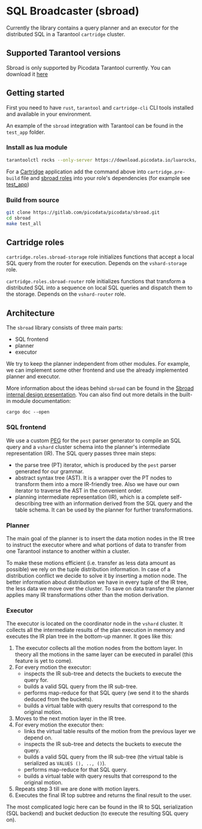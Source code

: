 # SQL Broadcaster (sbroad)

Currently the library contains a query planner and an executor for the distributed SQL in a Tarantool `cartridge` cluster.

## Supported Tarantool versions
Sbroad is only supported by Picodata Tarantool currently.
You can download it [here](https://picodata.io/download)

## Getting started

First you need to have `rust`, `tarantool` and `cartridge-cli` CLI tools installed and available in your environment. 

An example of the `sbroad` integration with Tarantool can be found in the `test_app` folder.

### Install as lua module

```bash
tarantoolctl rocks --only-server https://download.picodata.io/luarocks/ install sbroad <version>
```

For a [Cartridge](https://github.com/tarantool/cartridge) application add the command above into `cartridge.pre-build` file and [sbroad roles](#cartridge-roles) into your role's dependencies (for example see [test_app](test_app/)) 

### Build from source

```bash
git clone https://gitlab.com/picodata/picodata/sbroad.git
cd sbroad
make test_all
```

## Cartridge roles

`cartridge.roles.sbroad-storage` role initializes functions that accept a local SQL query from the router for execution. Depends on the `vshard-storage` role.

`cartridge.roles.sbroad-router` role initializes functions that transform a distributed SQL into a sequence on local SQL queries and dispatch them to the storage. Depends on the `vshard-router` role.

## Architecture

The `sbroad` library consists of three main parts:

- SQL frontend
- planner
- executor

We try to keep the planner independent from other modules. For example, we can implement some other frontend and use the already implemented planner and executor.

More information about the ideas behind `sbroad` can be found in the [Sbroad internal design presentation](doc/design/sbroad.pdf). You can also find out more details in the built-in module documentation:
```
cargo doc --open
```

### SQL frontend

We use a custom [PEG](src/frontend/sql/grammar.pest) for the `pest` parser generator to compile an SQL query and a `vshard` cluster schema into the planner's intermediate representation (IR).
The SQL query passes three main steps:

- the parse tree (PT) iterator, which is produced by the `pest` parser generated for our grammar.
- abstract syntax tree (AST). It is a wrapper over the PT nodes to transform them into a more IR-friendly tree. Also we have our own iterator to traverse the AST in the convenient order.
- planning intermediate representation (IR), which is a complete self-describing tree with an information derived from the SQL query and the table schema. It can be used by the planner for further transformations.

### Planner

The main goal of the planner is to insert the data motion nodes in the IR tree to instruct the executor where and what portions of data to transfer from one Tarantool instance to another within a cluster.

To make these motions efficient (i.e. transfer as less data amount as possible) we rely on the tuple distribution information. In case of a distribution conflict we decide to solve it by inserting a motion node. The better information about distribution we have in every tuple of the IR tree, the less data we move over the cluster. To save on data transfer the planner applies many IR transformations other than the motion derivation.

### Executor
The executor is located on the coordinator node in the `vshard` cluster. It collects all the intermediate results of the plan execution in memory and executes the IR plan tree in the bottom-up manner. It goes like this:

1. The executor collects all the motion nodes from the bottom layer. In theory all the motions in the same layer can be executed in parallel (this feature is yet to come).
1. For every motion the executor:
   - inspects the IR sub-tree and detects the buckets to execute the query for.
   - builds a valid SQL query from the IR sub-tree.
   - performs map-reduce for that SQL query (we send it to the shards deduced from the buckets).
   - builds a virtual table with query results that correspond to the original motion.
1. Moves to the next motion layer in the IR tree.
1. For every motion the executor then:
   - links the virtual table results of the motion from the previous layer we depend on.
   - inspects the IR sub-tree and detects the buckets to execute the query.
   - builds a valid SQL query from the IR sub-tree (the virtual table is serialized as `VALUES (), .., ()`).
   - performs map-reduce for that SQL query.
   - builds a virtual table with query results that correspond to the original motion.
1. Repeats step 3 till we are done with motion layers.
1. Executes the final IR top subtree and returns the final result to the user.

The most complicated logic here can be found in the IR to SQL serialization (SQL backend) and bucket deduction (to execute the resulting SQL query on).
